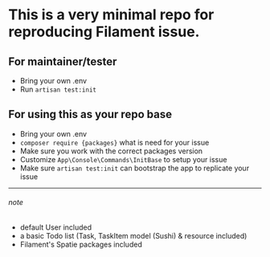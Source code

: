 # This is a very minimal repo for reproducing Filament issue.

## For maintainer/tester
- Bring your own .env
- Run `artisan test:init`

## For using this as your repo base
- Bring your own .env
- `composer require {packages}` what is need for your issue
- Make sure you work with the correct packages version
- Customize `App\Console\Commands\InitBase` to setup your issue
- Make sure `artisan test:init` can bootstrap the app to replicate your issue

---------

###### note
- default User included
- a basic Todo list (Task, TaskItem model (Sushi) & resource included)
- Filament's Spatie packages included
